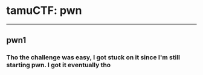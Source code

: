 # tamuCTF: pwn
* * *
## pwn1
### Tho the challenge was easy, I got stuck on it since I'm still starting pwn. I got it eventually tho
